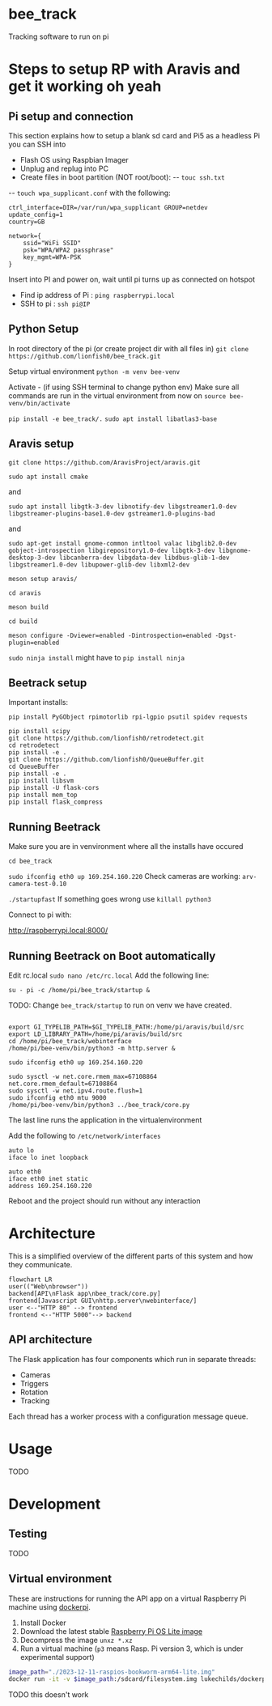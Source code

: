 # bee_track
Tracking software to run on pi

# Steps to setup RP with Aravis and get it working oh yeah

## Pi setup and connection
This section explains how to setup a blank sd card and Pi5 as a headless Pi you can SSH into

- Flash OS using Raspbian Imager
- Unplug and replug into PC
- Create files in boot partition (NOT root/boot):
-- `touc ssh.txt`

-- `touch wpa_supplicant.conf` with the following:
```
ctrl_interface=DIR=/var/run/wpa_supplicant GROUP=netdev
update_config=1
country=GB

network={
	ssid="WiFi SSID"
	psk="WPA/WPA2 passphrase"
	key_mgmt=WPA-PSK
}
```
Insert into PI and power on, wait until pi turns up as connected on hotspot 

- Find ip address of Pi : `ping raspberrypi.local`
- SSH to pi : `ssh pi@IP`

## Python Setup

In root directory of the pi (or create project dir with all files in)
`git clone https://github.com/lionfish0/bee_track.git`

Setup virtual environment
`python -m venv bee-venv`

Activate - (if using SSH terminal to change python env)
Make sure all commands are run in the virtual environment from now on
`source bee-venv/bin/activate`

`pip install -e bee_track/.`
`sudo apt install libatlas3-base`



## Aravis setup

`git clone https://github.com/AravisProject/aravis.git`

`sudo apt install cmake`

and

`sudo apt install libgtk-3-dev libnotify-dev libgstreamer1.0-dev libgstreamer-plugins-base1.0-dev gstreamer1.0-plugins-bad`

and

`sudo apt-get install gnome-common intltool valac libglib2.0-dev gobject-introspection libgirepository1.0-dev libgtk-3-dev libgnome-desktop-3-dev libcanberra-dev libgdata-dev libdbus-glib-1-dev libgstreamer1.0-dev libupower-glib-dev libxml2-dev`

`meson setup aravis/`

`cd aravis`

`meson build`

`cd build`

`meson configure -Dviewer=enabled -Dintrospection=enabled -Dgst-plugin=enabled`

`sudo ninja install` might have to `pip install ninja`


## Beetrack setup

Important installs:

`pip install PyGObject rpimotorlib rpi-lgpio psutil spidev requests`

```
pip install scipy
git clone https://github.com/lionfish0/retrodetect.git
cd retrodetect
pip install -e .
git clone https://github.com/lionfish0/QueueBuffer.git
cd QueueBuffer
pip install -e .
pip install libsvm
pip install -U flask-cors
pip install mem_top
pip install flask_compress
```


## Running Beetrack

Make sure you are in venvironment where all the installs have occured

`cd bee_track`

`sudo ifconfig eth0 up 169.254.160.220`
Check cameras are working:
`arv-camera-test-0.10`

`./startupfast`
If something goes wrong use
`killall python3`

Connect to pi with:

http://raspberrypi.local:8000/

## Running Beetrack on Boot automatically
Edit rc.local
`sudo nano /etc/rc.local`
Add the following line:


`su - pi -c /home/pi/bee_track/startup &`


TODO: Change `bee_track/startup` to run on venv we have created.
```

export GI_TYPELIB_PATH=$GI_TYPELIB_PATH:/home/pi/aravis/build/src
export LD_LIBRARY_PATH=/home/pi/aravis/build/src
cd /home/pi/bee_track/webinterface
/home/pi/bee-venv/bin/python3 -m http.server &

sudo ifconfig eth0 up 169.254.160.220

sudo sysctl -w net.core.rmem_max=67108864 net.core.rmem_default=67108864
sudo sysctl -w net.ipv4.route.flush=1
sudo ifconfig eth0 mtu 9000
/home/pi/bee-venv/bin/python3 ../bee_track/core.py

```
The last line runs the application in the virtualenvironment


Add the following to `/etc/network/interfaces`

```
auto lo
iface lo inet loopback

auto eth0
iface eth0 inet static
address 169.254.160.220
```

Reboot and the project should run without any interaction


# Architecture

This is a simplified overview of the different parts of this system and how they communicate.

```mermaid
flowchart LR
user(("Web\nbrowser"))
backend[API\nFlask app\nbee_track/core.py]
frontend[Javascript GUI\nhttp.server\nwebinterface/]
user <--"HTTP 80" --> frontend
frontend <--"HTTP 5000"--> backend
```

## API architecture

The Flask application has four components which run in separate threads:

- Cameras
- Triggers
- Rotation
- Tracking

Each thread has a worker process with a configuration message queue.

# Usage

TODO

# Development

## Testing

TODO

## Virtual environment

These are instructions for running the API app on a virtual Raspberry Pi machine using [dockerpi](https://github.com/lukechilds/dockerpi).

1. Install Docker
2. Download the latest stable [Raspberry Pi OS Lite image](https://www.raspberrypi.com/software/operating-systems/)
3. Decompress the image `unxz *.xz`
4. Run a virtual machine (`p3` means Rasp. Pi version 3, which is under experimental support)

```bash
image_path="./2023-12-11-raspios-bookworm-arm64-lite.img"
docker run -it -v $image_path:/sdcard/filesystem.img lukechilds/dockerpi:vm p3
```

TODO this doesn't work
